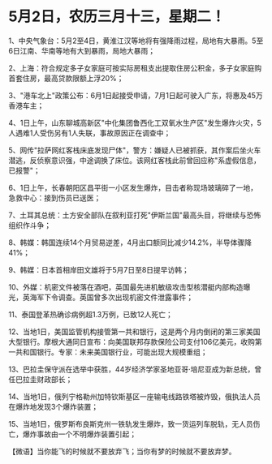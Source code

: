 # 5月2日，农历三月十三，星期二！

1、中央气象台：5月2至4日，黄淮江汉等地将有强降雨过程，局地有大暴雨。5至6日江南、华南等地有大到暴雨，局地大暴雨；

2、上海：符合规定多子女家庭可按实际房租支出提取住房公积金，多子女家庭购首套住房，最高贷款限额上浮20%；

3、"港车北上"政策公布：6月1日起接受申请，7月1日起可驶入广东，将惠及45万香港车主；

4、1日上午，山东聊城高新区"中化集团鲁西化工双氧水生产区"发生爆炸火灾，5人遇难1人受伤另有1人失联，事故原因正在调查中；

5、网传"拉萨网红客栈床底发现尸体"，警方：嫌疑人已被抓获，其作案后坐火车潜逃，反侦察意识强，中途调换了床位。该网红客栈此前曾回应称"系虚假信息，已报警"；

6、1日上午，长春朝阳区昌平街一小区发生爆炸，目击者称现场玻璃碎了一地，急救中心：接到伤员已送医；

7、土耳其总统：土方安全部队在叙利亚打死"伊斯兰国"最高头目，将继续与恐怖组织作斗争；

8、韩媒：韩国连续14个月贸易逆差，4月出口额同比减少14.2%，半导体骤降41%；

9、韩媒：日本首相岸田文雄将于5月7日至8日提早访韩；

10、外媒：机密文件被落在酒吧，英国最先进机敏级攻击型核潜艇内部构造曝光，英海军下令调查。英国曾多次出现机密文件泄露事件；

11、泰国登革热确诊病例超1.3万例，已致12人死亡；

12、当地1日，美国监管机构接管第一共和银行，这是两个月内倒闭的第三家美国大型银行。摩根大通同日宣布：向美国联邦存款保险公司支付106亿美元，收购第一共和国银行。专家：未来美国银行业，可能出现大规模重组；

13、巴拉圭保守派在选举中获胜，44岁经济学家圣地亚哥·培尼亚成为新总统，曾任巴拉圭财政部长；

14、当地1日，俄列宁格勒州加特钦斯基区一座输电线路铁塔被炸毁，俄执法人员在爆炸地发现3个爆炸装置；

15、当地1日，俄罗斯布良斯克州一铁轨发生爆炸，致一货运列车脱轨，无人员伤亡，爆炸事故由一个不明爆炸装置引起；



【微语】当你能飞的时候就不要放弃飞；当你有梦的时候就不要放弃梦。

